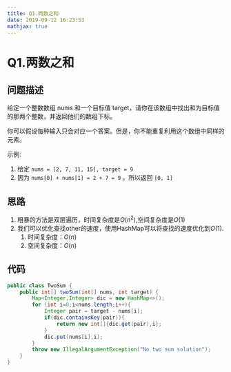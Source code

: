 ```yaml
---
title: Q1.两数之和
date: 2019-09-12 16:23:53
mathjax: true
---
```

# Q1.两数之和

## 问题描述

给定一个整数数组 nums 和一个目标值 target，请你在该数组中找出和为目标值的那两个整数，并返回他们的数组下标。

你可以假设每种输入只会对应一个答案。但是，你不能重复利用这个数组中同样的元素。

示例:

1. 给定 `nums = [2, 7, 11, 15], target = 9`
2. 因为 `nums[0] + nums[1] = 2 + 7 = 9` 。所以返回 `[0, 1]`

## 思路

1. 粗暴的方法是双层遍历，时间复杂度是$O(n^2)$,空间复杂度是$O(1)$
2. 我们可以优化查找other的速度，使用HashMap可以将查找的速度优化到$O(1)$.
    1. 时间复杂度：$O(n)$
    2. 空间复杂度：$O(n)$

## 代码

```java
public class TwoSum {
    public int[] twoSum(int[] nums, int target) {
        Map<Integer,Integer> dic = new HashMap<>();
        for (int i=0;i<nums.length;i++){
            Integer pair = target - nums[i];
            if(dic.containsKey(pair)){
                return new int[]{dic.get(pair),i};
            }
            dic.put(nums[i],i);
        }
        throw new IllegalArgumentException("No two sum solution");
    }
}
```
